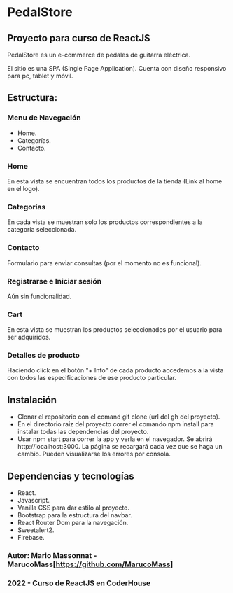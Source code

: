 # PedalStore
## Proyecto para curso de ReactJS
PedalStore es un e-commerce de pedales de guitarra eléctrica.

El sitio es una SPA (Single Page Application).
Cuenta con diseño responsivo para pc, tablet y móvil.

## Estructura:
### Menu de Navegación
- Home.
- Categorías.
- Contacto.

### Home
En esta vista se encuentran todos los productos de la tienda (Link al home en el logo). 

### Categorías
En cada vista se muestran solo los productos correspondientes a la categoría seleccionada.

### Contacto
Formulario para enviar consultas (por el momento no es funcional).

### Registrarse e Iniciar sesión
Aún sin funcionalidad.

### Cart
En esta vista se muestran los productos seleccionados por el usuario para ser adquiridos.

### Detalles de producto
Haciendo click en el botón "+ Info" de cada producto accedemos a la vista con todos las especificaciones de ese producto particular.

## Instalación
- Clonar el repositorio con el comand git clone (url del gh del proyecto).
- En el directorio raiz del proyecto correr el comando npm install para instalar todas las dependencias del proyecto.
- Usar npm start para correr la app y verla en el navegador. Se abrirá http://localhost:3000. La página se recargará cada vez que se haga un cambio. Pueden visualizarse los errores por consola.

## Dependencias y tecnologías
- React.
- Javascript.
- Vanilla CSS para dar estilo al proyecto.
- Bootstrap para la estructura del navbar.
- React Router Dom para la navegación.
- Sweetalert2. 
- Firebase.

### Autor: Mario Massonnat - MarucoMass[https://github.com/MarucoMass]

### 2022 - Curso de ReactJS en CoderHouse

